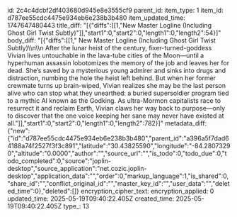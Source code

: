 id: 2c4c4dcbf2df403680d945e8e3555cf9
parent_id: 
item_type: 1
item_id: d787ee55cdc4475e934eb6e238b3b480
item_updated_time: 1747647480443
title_diff: "[{\"diffs\":[[1,\"New Master Logline (Including Ghost Girl Twist Subtly)\"]],\"start1\":0,\"start2\":0,\"length1\":0,\"length2\":54}]"
body_diff: "[{\"diffs\":[[1,\" New Master Logline (Including Ghost Girl Twist Subtly)\\\n\\\n    After the lunar heist of the century, fixer-turned-goddess Vivian lives untouchable in the lava-tube cities of the Moon—until a hyperhuman assassin lobotomizes the memory of the job and leaves her for dead. She’s saved by a mysterious young admirer and sinks into drugs and distraction, numbing the hole the heist left behind. But when her former crewmate turns up brain-wiped, Vivian realizes she may be the last person alive who can stop what they unearthed: a buried supersoldier program tied to a mythic AI known as the Godking. As ultra-Mormon capitalists race to resurrect it and reclaim Earth, Vivian claws her way back to purpose—only to discover that the one voice keeping her sane may never have existed at all.\"]],\"start1\":0,\"start2\":0,\"length1\":0,\"length2\":782}]"
metadata_diff: {"new":{"id":"d787ee55cdc4475e934eb6e238b3b480","parent_id":"a396a5f7dad64188a74f2527f3f3c891","latitude":"30.43825590","longitude":"-84.28073290","altitude":"0.0000","author":"","source_url":"","is_todo":0,"todo_due":0,"todo_completed":0,"source":"joplin-desktop","source_application":"net.cozic.joplin-desktop","application_data":"","order":0,"markup_language":1,"is_shared":0,"share_id":"","conflict_original_id":"","master_key_id":"","user_data":"","deleted_time":0},"deleted":[]}
encryption_cipher_text: 
encryption_applied: 0
updated_time: 2025-05-19T09:40:22.405Z
created_time: 2025-05-19T09:40:22.405Z
type_: 13